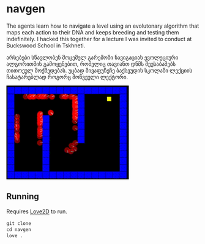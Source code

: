 # navgen
The agents learn how to navigate a level using an evolutonary algorithm that
maps each action to their DNA and keeps breeding and testing them indefinitely.
I hacked this together for a lecture I was invited to conduct at Buckswood
School in Tskhneti.

არსებები სწავლობენ მოცემულ გარემოში ნავიგაციას ევოლუციური ალგორითმის
გამოყენებით, რომელიც თავიანთ დნმს შეუსაბამებს თითოეულ მოქმედებას. უცბად
მივაფუჩეჩე ბაქსვუდის სკოლაში ლექციის ჩასატარებლად როგორც მოწვეული ლექტორი.

![The agents trying their best](./navgen_preview.gif)

## Running

Requires [Love2D](https://love2d.org) to run.

```
git clone
cd navgen
love .
```
